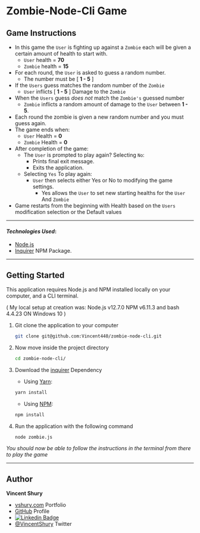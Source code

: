 # Zombie-Node-Cli Game

## Game Instructions

* In this game the `User` is fighting up against a `Zombie` each will be given a certain amount of health to start with.
    * `User` health = **70**
    * `Zombie` health = **15**
* For each round, the `User` is asked to guess a random number. 
    * The number must be [ **1 - 5** ]
* If the `Users` guess matches the random number of the `Zombie`
    * `User` inflicts [ **1 - 5** ] Damage to the `Zombie` 
* When the `Users` guess *does not* match the `Zombie's` guessed number
    * `Zombie` inflicts a random amount of damage to the `User` between **1 - 5**.
* Each round the zombie is given a new random number and you must guess again. 
* The game ends when:
    * `User` Health = **0** 
    * `Zombie` Health = **0**
* After completion of the game:
  * The `User` is prompted to play again? Selecting `No`:
    * Prints final exit message.
    * Exits the application. 
  * Selecting `Yes` To play again: 
    * `User` then selects either Yes or No to modifying the game settings.
        * Yes allows the `User` to set new starting healths for the `User` And `Zombie`
* Game restarts from the beginning with Health based on the `Users` modification selection or the Default values

---
#### *Technologies Used*:
* [Node.js](https://nodejs.org/en/)
* [Inquirer](https://www.npmjs.com/package/inquirer) NPM Package.

---
## Getting Started
This application requires Node.js and NPM installed locally on your computer, and a CLI terminal.

( My local setup at creation was: Node.js v12.7.0 NPM v6.11.3 and bash 4.4.23 ON Windows 10 )

1. Git clone the application to your computer 
    ```bash
    git clone git@github.com:Vincent440/zombie-node-cli.git
    ```
1. Now move inside the project directory
    ```bash
    cd zombie-node-cli/
    ```
1. Download the [inquirer](https://www.npmjs.com/package/inquirer) Dependency    
    * Using [Yarn](https://yarnpkg.com/en/): 
    ```bash
    yarn install
    ```
    * Using [NPM](https://www.npmjs.com): 
    ```bash
    npm install
    ```

1. Run the application with the following command
    ```bash
    node zombie.js
    ```
*You should now be able to follow the instructions in the terminal from there to play the game*

---

## Author

**Vincent Shury**
- [vshury.com](https://vshury.com/) Portfolio
- [GitHub](https://github.com/Vincent440) Profile
- [![Linkedin Badge](https://img.shields.io/badge/-Vincent_Shury-blue?style=flat-square&logo=Linkedin&logoColor=white&link=https://www.linkedin.com/in/vincent-shury/)](https://www.linkedin.com/in/VincentShury/)
- [@VincentShury](https://twitter.com/VincentShury) Twitter
